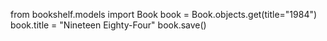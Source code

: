 from bookshelf.models import Book book = Book.objects.get(title="1984") book.title = "Nineteen Eighty-Four" book.save()
